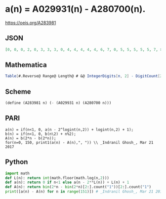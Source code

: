 # a\(n\) \= A029931\(n\) \- A280700\(n\)\.
https://oeis.org/A283981
## JSON
```JSON
[0, 0, 0, 2, 0, 3, 3, 3, 0, 4, 4, 4, 4, 4, 6, 7, 0, 5, 5, 5, 5, 5, 7, 8, 5, 5, 8, 9, 8, 9, 11, 11, 0, 6, 6, 6, 6, 6, 8, 9, 6, 6, 9, 10, 9, 10, 12, 12, 6, 6, 10, 11, 10, 11, 13, 13, 10, 11, 14, 14, 14, 14, 14, 17, 0, 7, 7, 7, 7, 7, 9, 10, 7, 7, 10, 11, 10, 11, 13, 13, 7, 7, 11, 12, 11, 12, 14, 14, 11, 12, 15, 15, 15, 15, 15, 18, 7, 7, 12, 13, 12, 13, 15, 15, 12]
```
## Mathematica
```Mathematica
Table[#.Reverse@ Range@ Length@ # &@ IntegerDigits[n, 2] - DigitCount[2 n - DigitCount[2 n, 2, 1], 2, 1], {n, 0, 120}] (* _Michael De Vlieger_, Mar 20 2017, after _Jean-François Alcover_ at A029931 *)
```
## Scheme
```Scheme
(define (A283981 n) (- (A029931 n) (A280700 n)))
```
## PARI
```PARI
a(n) = if(n<1, 0, a(n - 2^logint(n,2)) + logint(n,2) + 1);
b(n) = if(n<1, 0, b(n\2) + n%2);
A(n) = b(2*n - b(2*n));
for(n=0, 150, print1(a(n) - A(n),", ")) \\ _Indranil Ghosh_, Mar 21 2017
```
## Python
```Python
import math
def L(n): return int(math.floor(math.log(n,2)))
def a(n): return 0 if n<1 else a(n - 2**L(n)) + L(n) + 1
def A(n): return bin(2*n - bin(2*n)[2:].count("1"))[2:].count("1")
print([a(n) - A(n) for n in range(151)]) # _Indranil Ghosh_, Mar 21 2017
```
